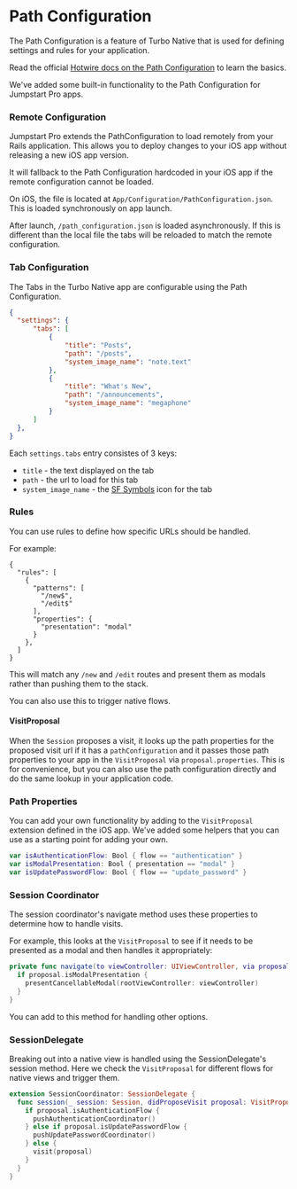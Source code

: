 # Path Configuration

The Path Configuration is a feature of Turbo Native that is used for defining settings and rules for your application. 

Read the official [Hotwire docs on the Path Configuration](https://github.com/hotwired/turbo-ios/blob/main/Docs/PathConfiguration.md) to learn the basics.

We've added some built-in functionality to the Path Configuration for Jumpstart Pro apps.

### Remote Configuration

Jumpstart Pro extends the PathConfiguration to load remotely from your Rails application. This allows you to deploy changes to your iOS app without releasing a new iOS app version.

It will fallback to the Path Configuration hardcoded in your iOS app if the remote configuration cannot be loaded.

On iOS, the file is located at `App/Configuration/PathConfiguration.json`.  This is loaded synchronously on app launch.

After launch, `/path_configuration.json` is loaded asynchronously. If this is different than the local file the tabs will be reloaded to match the remote configuration.

### Tab Configuration

The Tabs in the Turbo Native app are configurable using the Path Configuration. 

```json
{
  "settings": {
      "tabs": [
          {
              "title": "Posts",
              "path": "/posts",
              "system_image_name": "note.text"
          },
          {
              "title": "What's New",
              "path": "/announcements",
              "system_image_name": "megaphone"
          }
      ]
  },
}
```

Each `settings.tabs` entry consistes of 3 keys:

* `title` - the text displayed on the tab
* `path` - the url to load for this tab
* `system_image_name` - the [SF Symbols](https://developer.apple.com/sf-symbols/) icon for the tab

### Rules

You can use rules to define how specific URLs should be handled.

For example:

```
{
  "rules": [
    {
      "patterns": [
        "/new$",
        "/edit$"
      ],
      "properties": {
        "presentation": "modal"
      }
    },
  ]
}
```

This will match any `/new` and `/edit` routes and present them as modals rather than pushing them to the stack.

You can also use this to trigger native flows.

#### VisitProposal

When the `Session` proposes a visit, it looks up the path properties for the proposed visit url if it has a `pathConfiguration` and it passes those path properties to your app in the `VisitProposal` via `proposal.properties`. This is for convenience, but you can also use the path configuration directly and do the same lookup in your application code.

### Path Properties

You can add your own functionality by adding to the `VisitProposal` extension defined in the iOS app. We've added some helpers that you can use as a starting point for adding your own.

```swift
var isAuthenticationFlow: Bool { flow == "authentication" }
var isModalPresentation: Bool { presentation == "modal" }
var isUpdatePasswordFlow: Bool { flow == "update_password" }
```

### Session Coordinator

The session coordinator's navigate method uses these properties to determine how to handle visits.

For example, this looks at the `VisitProposal` to see if it needs to be presented as a modal and then handles it appropriately:

```swift
private func navigate(to viewController: UIViewController, via proposal: VisitProposal) {
  if proposal.isModalPresentation {
    presentCancellableModal(rootViewController: viewController)
  }
}
```

You can add to this method for handling other options.

### SessionDelegate

Breaking out into a native view is handled using the SessionDelegate's session method. Here we check the `VisitProposal` for different flows for native views and trigger them.

```swift
extension SessionCoordinator: SessionDelegate {
  func session(_ session: Session, didProposeVisit proposal: VisitProposal) {
    if proposal.isAuthenticationFlow {
      pushAuthenticationCoordinator()
    } else if proposal.isUpdatePasswordFlow {
      pushUpdatePasswordCoordinator()
    } else {
      visit(proposal)
    }
  }
}
```